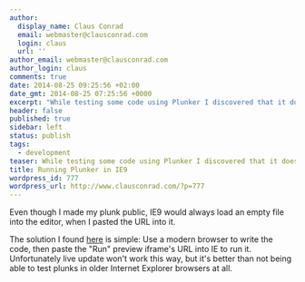```yaml
---
author:
  display_name: Claus Conrad
  email: webmaster@clausconrad.com
  login: claus
  url: ''
author_email: webmaster@clausconrad.com
author_login: claus
comments: true
date: 2014-08-25 09:25:56 +02:00
date_gmt: 2014-08-25 07:25:56 +0000
excerpt: "While testing some code using Plunker I discovered that it doesn't support IE9.\r\n\r\n"
header: false
published: true
sidebar: left
status: publish
tags:
  - development
teaser: While testing some code using Plunker I discovered that it doesn't support IE9.
title: Running Plunker in IE9
wordpress_id: 777
wordpress_url: http://www.clausconrad.com/?p=777
---
```

Even though I made my plunk public, IE9 would always load an empty file into the editor, when I pasted the URL into it.

The solution I found [here](https://stackoverflow.com/questions/20959088/angularjs-1-2-7-ie8-resource-bug) is simple: Use a modern browser to write the code, then paste the "Run" preview iframe's URL into IE to run it. Unfortunately live update won't work this way, but it's better than not being able to test plunks  in older Internet Explorer browsers at all.
